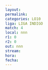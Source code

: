 ```yaml
---
layout: 
permalink: 
categories: LO10
liga: LIGA INDIGO
match: 4
local: nnn
r1: 0
r2: 0
out: nnn
stream: 
hora: 
fecha:
---
```


